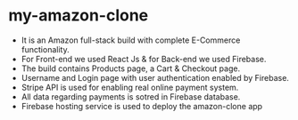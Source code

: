 # my-amazon-clone
* It is an Amazon full-stack build with complete E-Commerce functionality.
* For Front-end we used React Js & for Back-end we used Firebase.
* The build contains Products page, a Cart & Checkout page.
* Username and Login page with user authentication enabled by Firebase.
* Stripe API is used for enabling real online payment system.
* All data regarding payments is sotred in Firebase database.
* Firebase hosting service is used to deploy the amazon-clone app


